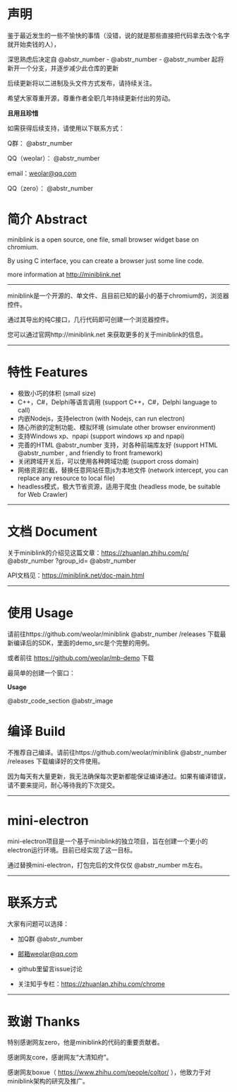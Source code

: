 # 声明

鉴于最近发生的一些不愉快的事情（没错，说的就是那些直接把代码拿去改个名字就开始卖钱的人），

深思熟虑后决定自 @abstr_number - @abstr_number - @abstr_number 起将新开一个分支，并逐步减少此仓库的更新

后续更新将以二进制及头文件方式发布，请持续关注。

希望大家尊重开源，尊重作者全职几年持续更新付出的劳动。

**且用且珍惜**

如需获得后续支持，请使用以下联系方式：

Q群： @abstr_number 

QQ（weolar）： @abstr_number 

email：weolar@qq.com

QQ（zero）： @abstr_number 

# 简介 Abstract

miniblink is a open source, one file, small browser widget base on chromium.

By using C interface, you can create a browser just some line code.

more information at http://miniblink.net

* * *

miniblink是一个开源的、单文件、且目前已知的最小的基于chromium的，浏览器控件。

通过其导出的纯C接口，几行代码即可创建一个浏览器控件。

您可以通过官网http://miniblink.net 来获取更多的关于miniblink的信息。

* * *

# 特性 Features

  * 极致小巧的体积 (small size)
  * C++，C#，Delphi等语言调用 (support C++，C#，Delphi language to call)
  * 内嵌Nodejs，支持electron (with Nodejs, can run electron)
  * 随心所欲的定制功能、模拟环境 (simulate other browser environment)
  * 支持Windows xp、npapi (support windows xp and npapi)
  * 完善的HTML @abstr_number 支持，对各种前端库友好 (support HTML @abstr_number , and friendly to front framework)
  * 关闭跨域开关后，可以使用各种跨域功能 (support cross domain)
  * 网络资源拦截，替换任意网站任意js为本地文件 (network intercept, you can replace any resource to local file)
  * headless模式，极大节省资源，适用于爬虫 (headless mode, be suitable for Web Crawler)



* * *

# 文档 Document

关于miniblink的介绍见这篇文章：https://zhuanlan.zhihu.com/p/ @abstr_number ?group_id= @abstr_number 

API文档见：https://miniblink.net/doc-main.html 

* * *

# 使用 Usage

请前往https://github.com/weolar/miniblink @abstr_number /releases 下载最新编译后的SDK，里面的demo_src是个完整的用例。

或者前往 https://github.com/weolar/mb-demo 下载

最简单的创建一个窗口：

**Usage**

@abstr_code_section @abstr_image 

# 编译 Build

不推荐自己编译。请前往https://github.com/weolar/miniblink @abstr_number /releases 下载编译好的文件使用。

因为每天有大量更新，我无法确保每次更新都能保证编译通过。如果有编译错误，请不要来提问，耐心等待我的下次提交。

* * *

# mini-electron

mini-electron项目是一个基于miniblink的独立项目，旨在创建一个更小的electron运行环境。目前已经实现了这一目标。

通过替换mini-electron，打包完后的文件仅仅 @abstr_number m左右。

* * *

# 联系方式

大家有问题可以选择：

  * 加Q群 @abstr_number 

  * 邮箱weolar@qq.com

  * github里留言issue讨论

  * 关注知乎专栏：https://zhuanlan.zhihu.com/chrome




* * *

# 致谢 Thanks

特别感谢网友zero，他是miniblink的代码的重要贡献者。

感谢网友core，感谢网友“大清知府”。

感谢网友boxue（ https://www.zhihu.com/people/coltor/ ），他致力于对miniblink架构的研究及推广。
